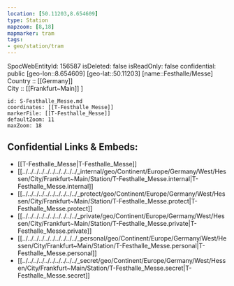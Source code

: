 ```yaml
---
location: [50.11203,8.654609] 
type: Station 
mapzoom: [8,18] 
mapmarker: tram 
tags:
- geo/station/tram
---
```

SpocWebEntityId: 156587
isDeleted: false
isReadOnly: false
confidential: public
[geo-lon::8.654609] 
[geo-lat::50.11203] 
[name::Festhalle/Messe] 
Country :: [[Germany]]  
City :: [[Frankfurt~Main]] ] 


```leaflet
id: S-Festhalle_Messe.md
coordinates: [[T-Festhalle_Messe]] 
markerFile: [[T-Festhalle_Messe]] 
defaultZoom: 11 
maxZoom: 18
```


## Confidential Links & Embeds: 
- [[T-Festhalle_Messe|T-Festhalle_Messe]] 
- [[../../../../../../../../../../_internal/geo/Continent/Europe/Germany/West/Hessen/City/Frankfurt~Main/Station/T-Festhalle_Messe.internal|T-Festhalle_Messe.internal]] 
- [[../../../../../../../../../../_protect/geo/Continent/Europe/Germany/West/Hessen/City/Frankfurt~Main/Station/T-Festhalle_Messe.protect|T-Festhalle_Messe.protect]] 
- [[../../../../../../../../../../_private/geo/Continent/Europe/Germany/West/Hessen/City/Frankfurt~Main/Station/T-Festhalle_Messe.private|T-Festhalle_Messe.private]] 
- [[../../../../../../../../../../_personal/geo/Continent/Europe/Germany/West/Hessen/City/Frankfurt~Main/Station/T-Festhalle_Messe.personal|T-Festhalle_Messe.personal]] 
- [[../../../../../../../../../../_secret/geo/Continent/Europe/Germany/West/Hessen/City/Frankfurt~Main/Station/T-Festhalle_Messe.secret|T-Festhalle_Messe.secret]] 
